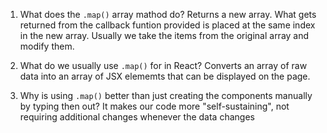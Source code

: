 1. What does the `.map()` array mathod do?
Returns a new array. What gets returned from the callback funtion provided is placed at the same index in the new array.
Usually we take the items from the original array and modify them.

2. What do we usually use `.map()` for in React?
Converts an array of raw data into an array of JSX elememts that can be displayed on the page.

3. Why is using `.map()` better than just creating the components manually by typing then out?
It makes our code more "self-sustaining", not requiring additional changes whenever the data changes